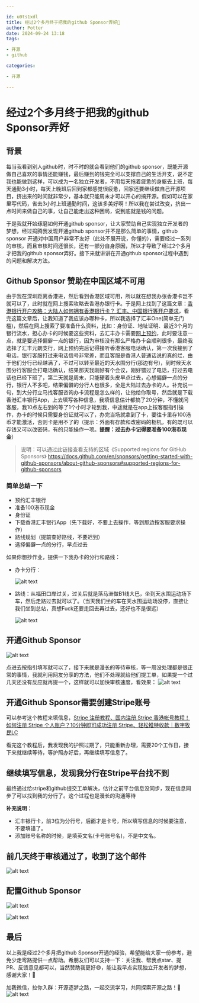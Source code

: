```yaml
---

id: u0ts1xdl
title: 经过2个多月终于把我的github Sponsor弄好🎉
author: Potter
date: 2024-09-24 13:18
tags:

- 开源
- github

categories:

- 开源

---
```


# 经过2个多月终于把我的github Sponsor弄好

## 背景

每当我看到别人github时，时不时的就会看到他们的github sponsor，既能开源做自己喜欢的事情还能赚钱，最后赚到的钱完全可以支撑自己的生活开支，说不定我也能做到这样，可以成为一名独立开发者，不用每天拖着疲惫的身躯去上班，每天通勤3小时，每天上晚班后回到家都感觉很疲惫，回家还要继续做自己开源项目，挤出来的时间就非常少，基本就只能周末才可以开心的搞开源。假如可以在家里写代码，省去3小时上班通勤时间，这该多美好啊！所以我在尝试改变，挤出一点时间来做自己的事，让自己能走出这种困局，说到底就是钱的问题。

于是我就开始琢磨如何开通github sponsor，让大家赞助自己实现独立开发者的梦想，经过捣腾我发现开通github sponsor并不是那么简单的事情，github sponsor 开通对中国用户非常不友好（此处不展开说，你懂的），需要经过一系列的审核，而且审核时间还很长，还有一部分自身原因，所以才导致了经过2个多月才把我的github sponsor弄好。接下来就讲讲在开通github sponsor过程中遇到的问题和解决方法。

## Github Sponsor 赞助在中国区域不可用

由于我在深圳距离香港进，然后看到香港区域可用，所以就在想我办张香港卡岂不就可以了，此时就在网上搜索攻略去香港办银行卡。于是网上找到了这篇文章：[香港银行开户攻略：大陆人如何拥有香港银行卡？ 汇丰、中国银行等开户要求](https://wise.com/zh-cn/blog/open-bank-account-in-hongkong#:~:text=%E5%A6%82%E6%9E%9C%E4%BD%A0%E4%BB%8E%E5%86%85%E5%9C%B0%E5%88%B0%E9%A6%99%E6%B8%AF%E7%9F%AD)，看完这篇文章后，让我知道了我应该办哪种卡，所以我选择了汇丰One(简单无门槛)，然后在网上搜索了要准备什么资料，比如：身份证、地址证明、最近3个月的银行流水，担心办卡的时候要这些资料，去汇丰办卡需要[网上预约](https://www.eticketing.hsbc.com.hk/Booking/Index/SC/#:~:text=%E6%82%A8%E5%8F%AF%E5%9C%A8%E9%A2%84%E7%BA%A6%E6%97%B6%E9%97%B4%E7%9A%84%E5%89%8D1)，此时要注意一点，就是要选择偏僻一点的银行，因为审核没有那么严格办卡会顺利很多，最终我选择了汇丰元朗支行，网上预约完后记得接听香港客服电话确认，第一次我接到了电话，银行客服打过来电话信号非常差，而且客服是香港人普通话说的真的烂，由于他们分行已经越满了，不过可以转至最近的天水围分行(那边有号)，到时候天水围分行客服会打电话确认，结果那天我刚好有个会议，刚好错过了电话，打过去电话也已经下班了，第二天就是周末，只能硬着头皮早点过去，心想偏僻一点的分行，银行人不多吧，结果偏僻的分行人也很多，全是大陆过去办卡的人。补充说一句，到大分行立马找客服咨询办卡流程是怎么样的，让他给你取号，然后就是下载香港汇丰银行App，上去填写各种信息，我填信息估计都搞了20分钟，不懂就问客服，我10点左右到的等了1个小时才轮到我，中途就是在app上按客服指引操作，办卡的时候只需要身份证就可以了，办完当场就拿到了卡，要往卡里存100港币才能激活，否则卡是用不了的（提示：外面有存款和改密码的柜机，有的既可以存钱又可以改密码，有的只能操作一项。**提醒：过去办卡记得要准备100港币现金**）

> 说明：可以通过此链接查看支持的区域《Supported regions for GitHub Sponsors》
> <https://docs.github.com/en/sponsors/getting-started-with-github-sponsors/about-github-sponsors#supported-regions-for-github-sponsors>

### 简单总结一下

- 预约汇丰银行
- 准备100港币现金
- 身份证
- 下载香港汇丰银行App（先下载好，不要上去操作，等到那边按客服要求操作）
- 路线规划（提前查好路线，不要迟到）
- 选择偏僻一点的分行，早点过去

如果你想抄作业，提供一下我办卡的分行和路线：

- 办卡分行：

  ![alt text](https://raw.githubusercontent.com/yxw007/BlogPicBed/master/img/1727328808357.png)

- 路线：从福田口岸过关，过关后就是落马洲做B1线大巴，坐到天水围运动场下车，然后走路过去就可以了。（当天我们坐的车在天水围运动场没停，直接让我们坐到总站，真想Fuck还要走回去再过去，还好也不是很远）

  ![alt text](https://raw.githubusercontent.com/yxw007/BlogPicBed/master/img/1723180089942.png)

## 开通Github Sponsor

![alt text](https://raw.githubusercontent.com/yxw007/BlogPicBed/master/img/1723180088999.png)

点进去按指引填写就可以了，接下来就是漫长的等待审核，等一周没处理都是很正常的事情，我就利用网友分享的方法，他们不处理就给他们提工单，如果提一个过几天还没有反应就再提一个，这样就可以加快审核速度，看效果：
![alt text](https://raw.githubusercontent.com/yxw007/BlogPicBed/master/img/1723180087602.png)

## 开通Github Sponsor需要创建Stripe账号

可以参考这个教程来填信息，[Stripe 注册教程、国内注册 Stripe 香港帐号教程！如何注册 Stripe 个人账户？10分钟即可成功注册 Stripe、轻松推特收款｜数字牧民LC](https://www.youtube.com/watch?v=Dl53poAkbZo\&t=411s\&ab_channel=%E6%95%B0%E5%AD%97%E7%89%A7%E6%B0%91LC)

看完这个教程后，我发现我的护照过期了，只能重新办理，需要20个工作日，接下来就继续等待，等护照办好后，再继续填写信息了。

## 继续填写信息，发现我分行在Stripe平台找不到

最终通过给stripe和github提交工单解决，估计之前平台信息没同步，现在信息同步了可以找到我的分行了。这个过程也是漫长的沟通等待

**补充说明**：

- 汇丰银行卡，前3位为分行号，后面才是卡号，所以填写信息的时候要注意，不要填错了。
- 添加账号名称的时候，是填英文名(卡号账号名)，不是中文名。

## 前几天终于审核通过了，收到了这个邮件

![alt text](https://raw.githubusercontent.com/yxw007/BlogPicBed/master/img/1723180090763.png)

## 配置Github Sponsor

![alt text](https://raw.githubusercontent.com/yxw007/BlogPicBed/master/img/1723180091796.png)

![alt text](https://raw.githubusercontent.com/yxw007/BlogPicBed/master/img/1723180092610.png)

## 最后

以上我是经过2个多月把github Sponsor开通的经验，希望能给大家一份参考，避免少走弯路提供一点帮助。希朋友们可以支持一下：关注我、帮我点star、提PR、反馈意见都可以，当然赞助我更好😄，能让我早点实现独立开发者的梦想，感谢大家！🌹

加我微信，拉你入群：开源逐梦之路，一起交流学习，共同探索开源之路！💪
![alt text](https://raw.githubusercontent.com/yxw007/BlogPicBed/master/img/1723180093580.png)
